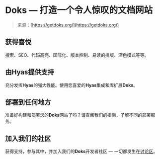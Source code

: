 <!--yml

类别：未分类

日期：2024-05-27 14:37:56

-->

# **Doks** — 打造一个令人惊叹的文档网站

> 来源：[https://getdoks.org/](https://getdoks.org/)

## 获得喜悦

搜索、SEO、代码高亮、国际化、版本控制、易读的排版、深色模式等等。

## 由**Hyas**提供支持

充分发挥**Hyas**的强大性能。使用您喜爱的**Hyas**集成和库扩展**Doks**。

## 部署到任何地方

准备好构建和部署您的**Doks**网站了吗？请查阅我们的指南，了解不同的部署服务。

## 加入我们的社区

获得支持，参与其中，并加入我们的**Doks**开发者社区 — 一切都发生在[讨论区](https://github.com/gethyas/doks/discussions)。
